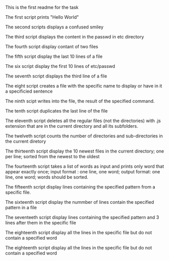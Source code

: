 This is the first readme for the task

The first script prints "Hello World"

The second scripts displays a confused smiley

The third script displays the content in the passwd in etc directory

The fourth script display contant of two files

The fifth script display the last 10 lines of a file

The six script display the first 10 lines of etc/passwd

The seventh script displays the third line of a file

The eight script creates a file with the specific name to display or have in it a specificied sentence

The ninth scipt writes into the file, the result of the specified command.

The tenth script duplicates the last line of the file

The eleventh script deletes all the regular files (not the directories) with .js extension that are in the current directory and all its subfolders.

The twelveth script counts the number of directories and sub-directories in the current diretory

The thirteenth script display the 10 newest files in the current directory; one per line; sorted from the newest to the oldest

The fourteenth script takes a list of words as input and prints only word that appear exactly once; input format : one line, one word; output format: one line, one word; words should be sorted.

The fifteenth script display lines containing the specified pattern from a specific file.

The sixteenth script display the nummber of lines contain the specified pattern in a file

The seventeeth script display lines containing the specified pattern and 3 lines after them in the specific file

The eighteenth script display all the lines in the specific file but do not contain a specified word

The eighteenth script display all the lines in the specific file but do not contain a specified word


  
